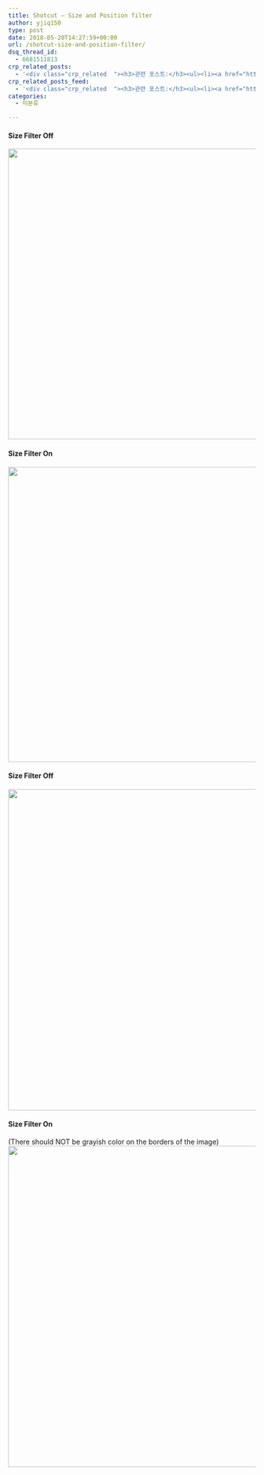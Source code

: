 ```yaml
---
title: Shotcut – Size and Position filter
author: yjiq150
type: post
date: 2018-05-20T14:27:59+00:00
url: /shotcut-size-and-position-filter/
dsq_thread_id:
  - 6681511813
crp_related_posts:
  - '<div class="crp_related  "><h3>관련 포스트:</h3><ul><li><a href="https://www.letmecompile.com/shotcut-linux-server-video-generation/"     class="post-753"><span class="crp_title">Shotcut을 이용하여 리눅스 서버에서 템플릿 기반의 동영상 만들기</span></a></li><li><a href="https://www.letmecompile.com/mac-app-recommendation-for-developer/"     class="post-836"><span class="crp_title">개발자를 위한 필수 맥 앱(Mac App) 10선</span></a></li><li><a href="https://www.letmecompile.com/swift-struct-vs-class-%ec%b0%a8%ec%9d%b4%ec%a0%90-%eb%b9%84%ea%b5%90-%eb%b6%84%ec%84%9d/"     class="post-706"><span class="crp_title">Swift struct vs. class 차이점 비교 분석</span></a></li><li><a href="https://www.letmecompile.com/mysql-innodb-auto-increment-%ec%84%b1%eb%8a%a5-%ec%b5%9c%ec%a0%81%ed%99%94/"     class="post-750"><span class="crp_title">MySQL - InnoDB Auto Increment 성능 최적화</span></a></li><li><a href="https://www.letmecompile.com/certificate-file-format-extensions-comparison/"     class="post-792"><span class="crp_title">인증서 파일 형식 및 확장자의 차이점 비교 설명 (Certificate file format&hellip;</span></a></li></ul><div class="crp_clear"></div></div>'
crp_related_posts_feed:
  - '<div class="crp_related  "><h3>관련 포스트:</h3><ul><li><a href="https://www.letmecompile.com/shotcut-linux-server-video-generation/"     class="post-753"><span class="crp_title">Shotcut을 이용하여 리눅스 서버에서 템플릿 기반의 동영상 만들기</span></a></li><li><a href="https://www.letmecompile.com/mac-app-recommendation-for-developer/"     class="post-836"><span class="crp_title">개발자를 위한 필수 맥 앱(Mac App) 10선</span></a></li><li><a href="https://www.letmecompile.com/swift-struct-vs-class-%ec%b0%a8%ec%9d%b4%ec%a0%90-%eb%b9%84%ea%b5%90-%eb%b6%84%ec%84%9d/"     class="post-706"><span class="crp_title">Swift struct vs. class 차이점 비교 분석</span></a></li><li><a href="https://www.letmecompile.com/mysql-innodb-auto-increment-%ec%84%b1%eb%8a%a5-%ec%b5%9c%ec%a0%81%ed%99%94/"     class="post-750"><span class="crp_title">MySQL - InnoDB Auto Increment 성능 최적화</span></a></li><li><a href="https://www.letmecompile.com/certificate-file-format-extensions-comparison/"     class="post-792"><span class="crp_title">인증서 파일 형식 및 확장자의 차이점 비교 설명 (Certificate file format&hellip;</span></a></li></ul><div class="crp_clear"></div></div>'
categories:
  - 미분류

---
```

#### Size Filter Off

[<img loading="lazy" src="/uploads/2018/05/filter_off-1024x967.png" alt="" width="625" height="590" class="alignnone size-large wp-image-744" srcset="https://www.letmecompile.com/wp/wp-content/uploads/2018/05/filter_off-1024x967.png 1024w, https://www.letmecompile.com/wp/wp-content/uploads/2018/05/filter_off-300x283.png 300w, https://www.letmecompile.com/wp/wp-content/uploads/2018/05/filter_off-768x725.png 768w, https://www.letmecompile.com/wp/wp-content/uploads/2018/05/filter_off-150x142.png 150w, https://www.letmecompile.com/wp/wp-content/uploads/2018/05/filter_off.png 1093w" sizes="(max-width: 625px) 100vw, 625px" />][1]

#### Size Filter On

[<img loading="lazy" src="/uploads/2018/05/filter_applied-1024x981.png" alt="" width="625" height="599" class="alignnone size-large wp-image-745" srcset="https://www.letmecompile.com/wp/wp-content/uploads/2018/05/filter_applied-1024x981.png 1024w, https://www.letmecompile.com/wp/wp-content/uploads/2018/05/filter_applied-300x287.png 300w, https://www.letmecompile.com/wp/wp-content/uploads/2018/05/filter_applied-768x736.png 768w, https://www.letmecompile.com/wp/wp-content/uploads/2018/05/filter_applied-150x144.png 150w, https://www.letmecompile.com/wp/wp-content/uploads/2018/05/filter_applied.png 1074w" sizes="(max-width: 625px) 100vw, 625px" />][2]

#### Size Filter Off

[<img loading="lazy" src="/uploads/2018/05/filter_g_off.png" alt="" width="652" height="652" class="alignnone size-full wp-image-746" srcset="https://www.letmecompile.com/wp/wp-content/uploads/2018/05/filter_g_off.png 652w, https://www.letmecompile.com/wp/wp-content/uploads/2018/05/filter_g_off-150x150.png 150w, https://www.letmecompile.com/wp/wp-content/uploads/2018/05/filter_g_off-300x300.png 300w" sizes="(max-width: 652px) 100vw, 652px" />][3]

#### Size Filter On

(There should NOT be grayish color on the borders of the image)  
[<img loading="lazy" src="/uploads/2018/05/filter_g_applied.png" alt="" width="652" height="652" class="alignnone size-full wp-image-747" srcset="https://www.letmecompile.com/wp/wp-content/uploads/2018/05/filter_g_applied.png 652w, https://www.letmecompile.com/wp/wp-content/uploads/2018/05/filter_g_applied-150x150.png 150w, https://www.letmecompile.com/wp/wp-content/uploads/2018/05/filter_g_applied-300x300.png 300w" sizes="(max-width: 652px) 100vw, 652px" />][4]

 [1]: /uploads/2018/05/filter_off.png
 [2]: /uploads/2018/05/filter_applied.png
 [3]: /uploads/2018/05/filter_g_off.png
 [4]: /uploads/2018/05/filter_g_applied.png